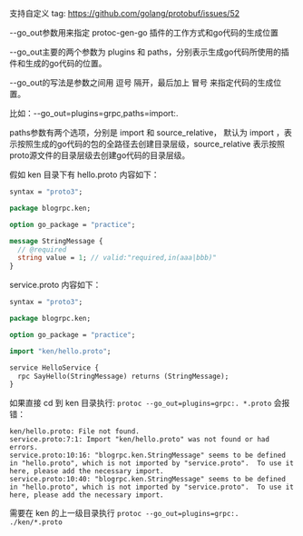支持自定义 tag: https://github.com/golang/protobuf/issues/52

--go_out参数用来指定 protoc-gen-go 插件的工作方式和go代码的生成位置

--go_out主要的两个参数为 plugins 和 paths，分别表示生成go代码所使用的插件和生成的go代码的位置。

--go_out的写法是参数之间用 逗号 隔开，最后加上 冒号 来指定代码的生成位置。

比如：--go_out=plugins=grpc,paths=import:.

paths参数有两个选项，分别是 import 和 source_relative， 默认为 import ，表示按照生成的go代码的包的全路径去创建目录层级，source_relative 表示按照proto源文件的目录层级去创建go代码的目录层级。

假如 ken 目录下有 hello.proto 内容如下：
```protobuf
syntax = "proto3";

package blogrpc.ken;

option go_package = "practice";

message StringMessage {
  // @required
  string value = 1; // valid:"required,in(aaa|bbb)"
}
```
service.proto 内容如下：
```protobuf
syntax = "proto3";

package blogrpc.ken;

option go_package = "practice";

import "ken/hello.proto";

service HelloService {
  rpc SayHello(StringMessage) returns (StringMessage);
}
```

如果直接 cd 到 ken 目录执行: `protoc --go_out=plugins=grpc:. *.proto` 会报错：
```
ken/hello.proto: File not found.
service.proto:7:1: Import "ken/hello.proto" was not found or had errors.
service.proto:10:16: "blogrpc.ken.StringMessage" seems to be defined in "hello.proto", which is not imported by "service.proto".  To use it here, please add the necessary import.
service.proto:10:40: "blogrpc.ken.StringMessage" seems to be defined in "hello.proto", which is not imported by "service.proto".  To use it here, please add the necessary import.

```

需要在 ken 的上一级目录执行 `protoc --go_out=plugins=grpc:. ./ken/*.proto`